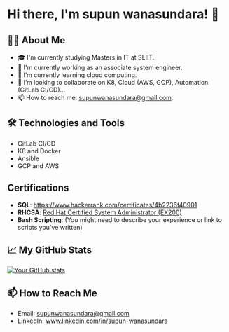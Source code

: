 # Hi there, I'm supun wanasundara! 👋

## 👨‍💻 About Me
- 🎓 I'm currently studying Masters in IT at SLIIT.
- 🔭 I'm currently working as an associate system engineer.
- 🌱 I’m currently learning cloud computing.
- 👯 I’m looking to collaborate on K8, Cloud (AWS, GCP), Automation (GitLab CI/CD)...
- 📫 How to reach me: supunwanasundara@gmail.com.

## 🛠 Technologies and Tools

- GitLab CI/CD
- K8 and Docker
- Ansible
- GCP and AWS

## Certifications

- **SQL**: https://www.hackerrank.com/certificates/4b2236f40901
- **RHCSA**: [Red Hat Certified System Administrator (EX200)](https://www.credly.com/badges/56bf8439-4ed6-499f-ac2d-db056e6572eb/public_url)
- **Bash Scripting**: (You might need to describe your experience or link to scripts you've written)

## 📈 My GitHub Stats

[![Your GitHub stats](https://github-readme-stats.vercel.app/api?username=usupun&show_icons=true&theme=radical)](https://github.com/anuraghazra/github-readme-stats)

## 📫 How to Reach Me
- Email: supunwanasundara@gmail.com
- LinkedIn: www.linkedin.com/in/supun-wanasundara
